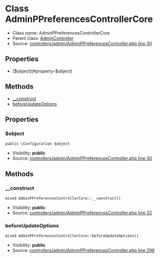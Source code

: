 Class AdminPPreferencesControllerCore
=====================





* Class name: AdminPPreferencesControllerCore
* Parent class: [AdminController](class.AdminControllerCore)
* Source: [controllers/admin/AdminPPreferencesController.php line 30](https://github.com/PrestaShop/PrestaShop/blob/1.6.1.1/controllers/admin/AdminPPreferencesController.php#L30)



Properties
----------

* [$object](#property-$object)

Methods
-------
* [__construct](#method-__construct)
* [beforeUpdateOptions](#method-beforeUpdateOptions)




Properties
----------


### <a name="property-$object"></a>$object

    public \Configuration $object





* Visibility: **public**
* Source: [controllers/admin/AdminPPreferencesController.php line 30](https://github.com/PrestaShop/PrestaShop/blob/1.6.1.1/controllers/admin/AdminPPreferencesController.php#L30)


Methods
-------


### <a name="method-__construct"></a>__construct

    mixed AdminPPreferencesControllerCore::__construct()





* Visibility: **public**
* Source: [controllers/admin/AdminPPreferencesController.php line 32](https://github.com/PrestaShop/PrestaShop/blob/1.6.1.1/controllers/admin/AdminPPreferencesController.php#L32)




### <a name="method-beforeUpdateOptions"></a>beforeUpdateOptions

    mixed AdminPPreferencesControllerCore::beforeUpdateOptions()





* Visibility: **public**
* Source: [controllers/admin/AdminPPreferencesController.php line 296](https://github.com/PrestaShop/PrestaShop/blob/1.6.1.1/controllers/admin/AdminPPreferencesController.php#L296)



